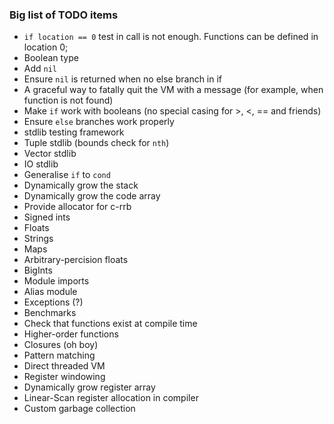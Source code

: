 ### Big list of TODO items

* `if location == 0` test in call is not enough. Functions can be defined in location 0;
* Boolean type
* Add `nil`
* Ensure `nil` is returned when no else branch in if
* A graceful way to fatally quit the VM with a message (for example, when function is not found)
* Make `if` work with booleans (no special casing for >, <, == and friends)
* Ensure `else` branches work properly
* stdlib testing framework
* Tuple stdlib (bounds check for `nth`)
* Vector stdlib
* IO stdlib
* Generalise `if` to `cond`
* Dynamically grow the stack
* Dynamically grow the code array
* Provide allocator for c-rrb
* Signed ints
* Floats
* Strings
* Maps
* Arbitrary-percision floats
* BigInts
* Module imports
* Alias module
* Exceptions (?)
* Benchmarks
* Check that functions exist at compile time
* Higher-order functions
* Closures (oh boy)
* Pattern matching
* Direct threaded VM
* Register windowing
* Dynamically grow register array
* Linear-Scan register allocation in compiler
* Custom garbage collection
